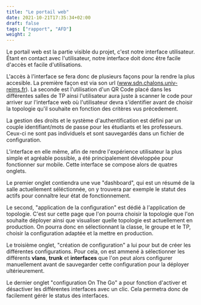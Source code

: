 ```yaml
---
title: "Le portail web"
date: 2021-10-21T17:35:34+02:00
draft: false
tags: ["rapport", "AFD"]
weight: 2
---
```


Le portail web est la partie visible du projet, c'est notre interface utilisateur.
Étant en contact avec l'utilisateur, notre interface doit donc être facile d'accès et facile d'utilisations.

L'accès à l'interface se fera donc de plusieurs façons pour la rendre la plus accesible. La première façon est via son url (www.sdn.chalons.univ-reims.fr).
La seconde est l'utilisation d'un QR Code placé dans les différentes salles de TP ainsi l'utilisateur aura juste à scanner le code pour arriver sur l'interface web où l'utilisateur devra s'identifier avant de choisir la topologie qu'il souhaite en fonction des critères vus précedement.

La gestion des droits et le système d'authentification est défini par un couple identifiant/mots de passe pour les étudiants et les professeurs. Ceux-ci ne sont pas individuels et sont sauvegardés dans un fichier de configuration.

L'interface en elle même, afin de rendre l'expérience utilisateur la plus simple et agréable possible, a été principalement développée pour fonctionner sur mobile. Cette interface se compose alors de quatres onglets.

Le premier onglet contiendra une vue "dashboard", qui est un résumé de la salle actuellement séléctionnée, on y trouvera par exemple le statut des actifs pour connaître leur état de fonctionnement.

Le second, "application de la configuration" est dédié à l'application de topologie. C'est sur cette page que l'on pourra choisir la topologie que l'on souhaite déployer ainsi que visualiser quelle topologie est actuellement en production.
 On pourra donc en sélectionnant la classe, le groupe et le TP, choisir la configuration adaptée et la mettre en production.

Le troisième onglet, "création de configuration" a lui pour but de créer les différentes configurations. Pour cela, on est ammené à sélectionner les différents **vlans**, **trunk** et **interfaces** que l'on peut alors configurer manuellement avant de sauvegarder cette configuration pour la déployer ultérieurement.

Le dernier onglet "configuration On The Go" a pour fonction d'activer et désactiver les différentes interfaces avec un clic. Cela permetra donc de facilement gérér le status des interfaces.
